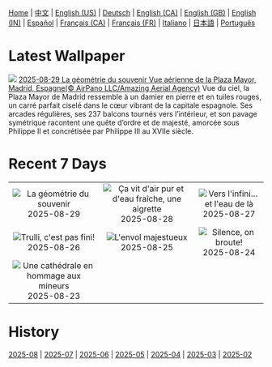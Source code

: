 [Home](../README.md) | [中文](zh-CN.md) | [English (US)](en-US.md) | [Deutsch](de-DE.md) | [English (CA)](en-CA.md) | [English (GB)](en-GB.md) | [English (IN)](en-IN.md) | [Español](es-ES.md) | [Français (CA)](fr-CA.md) | [Français (FR)](fr-FR.md) | [Italiano](it-IT.md) | [日本語](ja-JP.md) | [Português](pt-BR.md)

# Latest Wallpaper
![](https://www.bing.com/th?id=OHR.PlazaMayor_FR-CA1242248098_UHD.jpg)
[2025-08-29 La géométrie du souvenir Vue aérienne de la Plaza Mayor, Madrid, Espagne(© AirPano LLC/Amazing Aerial Agency)](https://www.bing.com/th?id=OHR.PlazaMayor_FR-CA1242248098_UHD.jpg)
Vue du ciel, la Plaza Mayor de Madrid ressemble à un damier en pierre et en tuiles rouges, un carré parfait ciselé dans le cœur vibrant de la capitale espagnole. Ses arcades régulières, ses 237 balcons tournés vers l’intérieur, et son pavage symétrique racontent une quête d’ordre et de majesté, amorcée sous Philippe II et concrétisée par Philippe III au XVIIe siècle.

# Recent 7 Days
|  |  |  |
|:---:|:---:|:---:|
| ![](https://www.bing.com/th?id=OHR.PlazaMayor_FR-CA1242248098_400x240.jpg "La géométrie du souvenir") 2025-08-29 | ![](https://www.bing.com/th?id=OHR.WhiteEgret_FR-CA1756697476_400x240.jpg "Ça vit d'air pur et d'eau fraîche, une aigrette") 2025-08-28 | ![](https://www.bing.com/th?id=OHR.FaroeLake_FR-CA0076733437_400x240.jpg "Vers l'infini… et l'eau de là") 2025-08-27 |
| ![](https://www.bing.com/th?id=OHR.TrulliHouses_FR-CA1043617057_400x240.jpg "Trulli, c'est pas fini!") 2025-08-26 | ![](https://www.bing.com/th?id=OHR.Gannets_FR-CA0668588396_400x240.jpg "L'envol majestueux") 2025-08-25 | ![](https://www.bing.com/th?id=OHR.CervusDama_FR-CA0373208041_400x240.jpg "Silence, on broute!") 2025-08-24 |
| ![](https://www.bing.com/th?id=OHR.SaintBarbaras_FR-CA8370632237_400x240.jpg "Une cathédrale en hommage aux mineurs") 2025-08-23 |  |  |

# History
[2025-08](../archives/wallpaper/fr-CA/w_2025_08.md) | [2025-07](../archives/wallpaper/fr-CA/w_2025_07.md) | [2025-06](../archives/wallpaper/fr-CA/w_2025_06.md) | [2025-05](../archives/wallpaper/fr-CA/w_2025_05.md) | [2025-04](../archives/wallpaper/fr-CA/w_2025_04.md) | [2025-03](../archives/wallpaper/fr-CA/w_2025_03.md) | [2025-02](../archives/wallpaper/fr-CA/w_2025_02.md)

